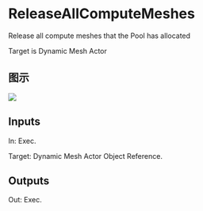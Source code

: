 # ReleaseAllComputeMeshes

Release all compute meshes that the Pool has allocated

Target is Dynamic Mesh Actor

## 图示

![]($-20221218-18455272.png)

## Inputs

In: Exec.

Target: Dynamic Mesh Actor Object Reference.  

## Outputs

Out: Exec.

